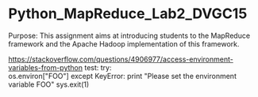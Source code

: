 # Python_MapReduce_Lab2_DVGC15

Purpose:
This assignment aims at introducing students to the MapReduce 
framework and the Apache Hadoop implementation of this framework.

https://stackoverflow.com/questions/4906977/access-environment-variables-from-python
test:
try:  
   os.environ["FOO"]
except KeyError: 
   print "Please set the environment variable FOO"
   sys.exit(1)


